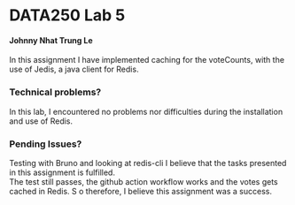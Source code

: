 #  **DATA250 Lab 5**
####  **Johnny Nhat Trung Le**

In this assignment I have implemented caching for the voteCounts, 
with the use of Jedis, a java client for Redis.

### Technical problems?
In this lab, I encountered no problems nor difficulties during the installation and use of Redis.

### Pending Issues?
Testing with Bruno and looking at redis-cli I believe that the tasks presented in this assignment is fulfilled.  
The test still passes, the github action workflow works and the votes gets cached in Redis. S
o therefore, I believe this assignment was a success.
